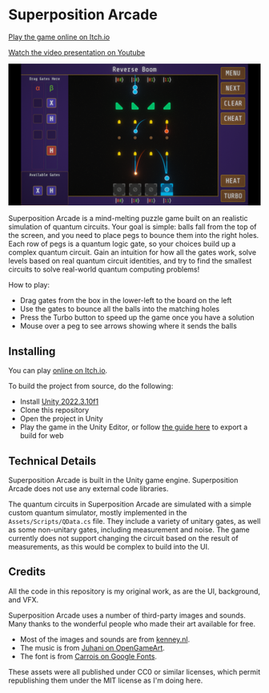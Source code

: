 # Superposition Arcade

[Play the game online on Itch.io](https://rsoiffer.itch.io/superposition-arcade)

[Watch the video presentation on Youtube](https://youtu.be/slGN_CHQBy4)

![A screenshot of Superposition Arcade](screenshot.png)

Superposition Arcade is a mind-melting puzzle game built on an realistic simulation of quantum circuits. Your goal is simple: balls fall from the top of the screen, and you need to place pegs to bounce them into the right holes. Each row of pegs is a quantum logic gate, so your choices build up a complex quantum circuit. Gain an intuition for how all the gates work, solve levels based on real quantum circuit identities, and try to find the smallest circuits to solve real-world quantum computing problems!

How to play:
- Drag gates from the box in the lower-left to the board on the left
- Use the gates to bounce all the balls into the matching holes
- Press the Turbo button to speed up the game once you have a solution
- Mouse over a peg to see arrows showing where it sends the balls

## Installing

You can play [online on Itch.io](https://rsoiffer.itch.io/superposition-arcade).

To build the project from source, do the following:
- Install [Unity 2022.3.10f1](https://unity.com/releases/editor/archive)
- Clone this repository
- Open the project in Unity
- Play the game in the Unity Editor, or follow [the guide here](https://docs.unity3d.com/Manual/webgl-building.html) to export a build for web

## Technical Details

Superposition Arcade is built in the Unity game engine. Superposition Arcade does not use any external code libraries.

The quantum circuits in Superposition Arcade are simulated with a simple custom quantum simulator, mostly implemented in the `Assets/Scripts/QData.cs` file. They include a variety of unitary gates, as well as some non-unitary gates, including measurement and noise. The game currently does not support changing the circuit based on the result of measurements, as this would be complex to build into the UI.

## Credits

All the code in this repository is my original work, as are the UI, background, and VFX.

Superposition Arcade uses a number of third-party images and sounds. Many thanks to the wonderful people who made their art available for free.
- Most of the images and sounds are from [kenney.nl](https://kenney.nl/).
- The music is from [Juhani on OpenGameArt](https://opengameart.org/content/5-chiptunes-action).
- The font is from [Carrois on Google Fonts](https://fonts.google.com/specimen/Share+Tech+Mono).

These assets were all published under CC0 or similar licenses, which permit republishing them under the MIT license as I'm doing here.

